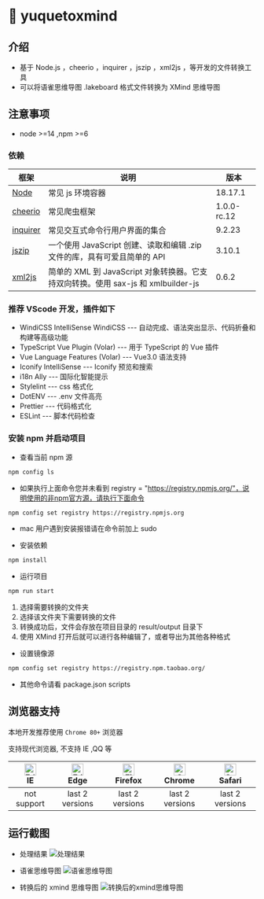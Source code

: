 # 🌈 yuquetoxmind

## 介绍

- 基于 Node.js ，cheerio ，inquirer ，jszip ，xml2js ，等开发的文件转换工具
- 可以将语雀思维导图 .lakeboard 格式文件转换为 XMind 思维导图

## 注意事项

- node >=14 ,npm >=6

### 依赖

| 框架                                                | 说明                                                                              | 版本        |
| --------------------------------------------------- | --------------------------------------------------------------------------------- | ----------- |
| [Node](https://nodejs.org/en)                       | 常见 js 环境容器                                                                  | 18.17.1     |
| [cheerio](https://www.npmjs.com/package/cheerio)    | 常见爬虫框架                                                                      | 1.0.0-rc.12 |
| [inquirer ](https://www.npmjs.com/package/inquirer) | 常见交互式命令行用户界面的集合                                                    | 9.2.23      |
| [jszip ](https://www.npmjs.com/package/jszip)       | 一个使用 JavaScript 创建、读取和编辑 .zip 文件的库，具有可爱且简单的 API          | 3.10.1      |
| [xml2js ](https://www.npmjs.com/package/xml2js)     | 简单的 XML 到 JavaScript 对象转换器。它支持双向转换。使用 sax-js 和 xmlbuilder-js | 0.6.2       |

### 推荐 VScode 开发，插件如下

- WindiCSS IntelliSense WindiCSS --- 自动完成、语法突出显示、代码折叠和构建等高级功能
- TypeScript Vue Plugin (Volar) --- 用于 TypeScript 的 Vue 插件
- Vue Language Features (Volar) --- Vue3.0 语法支持
- Iconify IntelliSense --- Iconify 预览和搜索
- i18n Ally --- 国际化智能提示
- Stylelint --- css 格式化
- DotENV --- .env 文件高亮
- Prettier --- 代码格式化
- ESLint --- 脚本代码检查

### 安装 npm 并启动项目

- 查看当前 npm 源

```bash
npm config ls
```

- 如果执行上面命令您并未看到 registry = "https://registry.npmjs.org/"，说明使用的非npm官方源，请执行下面命令

```bash
npm config set registry https://registry.npmjs.org
```

- mac 用户遇到安装报错请在命令前加上 sudo

- 安装依赖

```bash
npm install
```

- 运行项目

```bash
npm run start
```

1. 选择需要转换的文件夹
2. 选择该文件夹下需要转换的文件
3. 转换成功后，文件会存放在项目目录的 result/output 目录下
4. 使用 XMind 打开后就可以进行各种编辑了，或者导出为其他各种格式

- 设置镜像源

```bash
npm config set registry https://registry.npm.taobao.org/
```

- 其他命令请看 package.json scripts

## 浏览器支持

本地开发推荐使用 `Chrome 80+` 浏览器

支持现代浏览器, 不支持 IE ,QQ 等

| [<img src="https://raw.githubusercontent.com/alrra/browser-logos/master/src/archive/internet-explorer_9-11/internet-explorer_9-11_48x48.png" alt=" Edge" width="24px" height="24px" />](http://godban.github.io/browsers-support-badges/)</br>IE | [<img src="https://raw.githubusercontent.com/alrra/browser-logos/master/src/edge/edge_48x48.png" alt=" Edge" width="24px" height="24px" />](http://godban.github.io/browsers-support-badges/)</br>Edge | [<img src="https://raw.githubusercontent.com/alrra/browser-logos/master/src/firefox/firefox_48x48.png" alt="Firefox" width="24px" height="24px" />](http://godban.github.io/browsers-support-badges/)</br>Firefox | [<img src="https://raw.githubusercontent.com/alrra/browser-logos/master/src/chrome/chrome_48x48.png" alt="Chrome" width="24px" height="24px" />](http://godban.github.io/browsers-support-badges/)</br>Chrome | [<img src="https://raw.githubusercontent.com/alrra/browser-logos/master/src/safari/safari_48x48.png" alt="Safari" width="24px" height="24px" />](http://godban.github.io/browsers-support-badges/)</br>Safari |
| :----------------------------------------------------------------------------------------------------------------------------------------------------------------------------------------------------------------------------------------------: | :----------------------------------------------------------------------------------------------------------------------------------------------------------------------------------------------------: | :---------------------------------------------------------------------------------------------------------------------------------------------------------------------------------------------------------------: | :-----------------------------------------------------------------------------------------------------------------------------------------------------------------------------------------------------------: | :-----------------------------------------------------------------------------------------------------------------------------------------------------------------------------------------------------------: |
|                                                                                                                   not support                                                                                                                    |                                                                                            last 2 versions                                                                                             |                                                                                                  last 2 versions                                                                                                  |                                                                                                last 2 versions                                                                                                |                                                                                                last 2 versions                                                                                                |

## 运行截图

- 处理结果
  <img src="https://ossk.cc/file/a1a03ca58ffa05c59bed7.jpg" alt="处理结果">

- 语雀思维导图
  <img src="https://ossk.cc/file/c4ef651923549858bf515.jpg" alt="语雀思维导图">

- 转换后的 xmind 思维导图
  <img src="https://ossk.cc/file/47445aed16d3fb121ef4e.jpg" alt="转换后的xmind思维导图">
